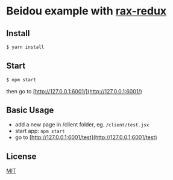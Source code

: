 # Beidou example with [rax-redux](https://github.com/alibaba/rax/tree/master/examples/redux)

## Install

```bash
$ yarn install
```

## Start

```bash
$ npm start
```

then go to [http://127.0.0.1:6001/](http://127.0.0.1:6001/)

## Basic Usage

* add a new page in /client folder, eg. `/client/test.jsx`
* start app: `npm start`
* go to [http://127.0.0.1:6001/test](http://127.0.0.1:6001/test)

## License

[MIT](LICENSE)
